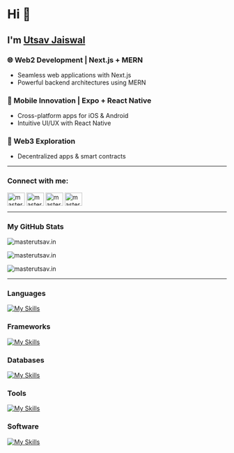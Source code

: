 # Hi 👋
<h2>
  I'm <a href="https://masterutsav.in" target="_blank">Utsav Jaiswal</a>
</h2> 

### 🌐 Web2 Development | Next.js + MERN
- Seamless web applications with Next.js
- Powerful backend architectures using MERN

### 📱 Mobile Innovation | Expo + React Native
- Cross-platform apps for iOS & Android
- Intuitive UI/UX with React Native

### 🌉 Web3 Exploration
- Decentralized apps & smart contracts

---

### Connect with me:
<p align="left">
  <a href="https://twitter.com/masterutsav01" target="_blank"><img align="center" src="https://raw.githubusercontent.com/rahuldkjain/github-profile-readme-generator/master/src/images/icons/Social/twitter.svg" alt="masterutsav01" height="30" width="40" /></a>
  <a href="https://linkedin.com/in/master-utsav" target="_blank"><img align="center" src="https://raw.githubusercontent.com/rahuldkjain/github-profile-readme-generator/master/src/images/icons/Social/linked-in-alt.svg" alt="master-utsav" height="30" width="40" /></a>
  <a href="https://instagram.com/master_utsav" target="_blank"><img align="center" src="https://raw.githubusercontent.com/rahuldkjain/github-profile-readme-generator/master/src/images/icons/Social/instagram.svg" alt="master_utsav" height="30" width="40" /></a>
  <a href="https://www.leetcode.com/master_utsav" target="_blank"><img align="center" src="https://raw.githubusercontent.com/rahuldkjain/github-profile-readme-generator/master/src/images/icons/Social/leet-code.svg" alt="master_utsav" height="30" width="40" /></a>
</p>

---

### My GitHub Stats
<p align="left">
  <img src="https://github-readme-stats.vercel.app/api/top-langs?username=master-utsav&show_icons=true&locale=en&layout=compact" alt="masterutsav.in" />
</p>
<p align="left">
  <img src="https://streak-stats.demolab.com/?user=Master-utsav" alt="masterutsav.in" />
</p>
<p align="left">
  <img src="https://github-readme-stats.vercel.app/api?username=master-utsav&show_icons=true&show=stars,commits&hide=issues,contribs&theme=dark" alt="masterutsav.in"/>
</p>

---

### Languages
[![My Skills](https://skillicons.dev/icons?i=ts,js,cpp,rust,solidity,python)](https://skillicons.dev)

### Frameworks
[![My Skills](https://skillicons.dev/icons?i=nextjs,express,tailwindcss,sass,react,vite,threejs,prisma)](https://skillicons.dev)

### Databases
[![My Skills](https://skillicons.dev/icons?i=mysql,mongodb,postgres,redis)](https://skillicons.dev)

### Tools
[![My Skills](https://skillicons.dev/icons?i=git,docker,kubernetes,nginx,redux)](https://skillicons.dev)

### Software
[![My Skills](https://skillicons.dev/icons?i=postman,blender,notion,vscode,au,ps,pr,ae)](https://skillicons.dev)
